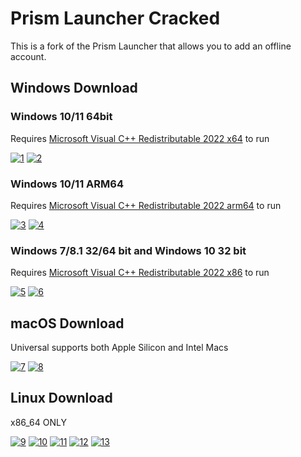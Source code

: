 # Prism Launcher Cracked

This is a fork of the Prism Launcher that allows you to add an offline account.

## Windows Download

### Windows 10/11 64bit

Requires [Microsoft Visual C++ Redistributable 2022 x64](https://aka.ms/vs/17/release/vc_redist.x64.exe) to run

[![1]](https://github.com/TheCatRiX/PrismLauncher/releases/download/7.2/PrismLauncher-Windows-MSVC-Setup-7.2.exe)
[![2]](https://github.com/TheCatRiX/PrismLauncher/releases/download/7.2/PrismLauncher-Windows-MSVC-Portable-7.2.zip)

### Windows 10/11 ARM64

Requires [Microsoft Visual C++ Redistributable 2022 arm64](https://aka.ms/vs/17/release/vc_redist.arm64.exe) to run

[![3]](https://github.com/TheCatRiX/PrismLauncher/releases/download/7.2/PrismLauncher-Windows-MSVC-arm64-Setup-7.2.exe)
[![4]](https://github.com/TheCatRiX/PrismLauncher/releases/download/7.2/PrismLauncher-Windows-MSVC-arm64-Portable-7.2.zip)

### Windows 7/8.1 32/64 bit and Windows 10 32 bit

Requires [Microsoft Visual C++ Redistributable 2022 x86](https://aka.ms/vs/17/release/vc_redist.x86.exe) to run

[![5]](https://github.com/TheCatRiX/PrismLauncher/releases/download/7.2/PrismLauncher-Windows-MSVC-Legacy-Setup-7.2.exe)
[![6]](https://github.com/TheCatRiX/PrismLauncher/releases/download/7.2/PrismLauncher-Windows-MSVC-Legacy-Portable-7.2.zip)

## macOS Download

Universal supports both Apple Silicon and Intel Macs

[![7]](https://github.com/TheCatRiX/PrismLauncher/releases/download/7.2/PrismLauncher-macOS-7.2.tar.gz)
[![8]](https://github.com/TheCatRiX/PrismLauncher/releases/download/7.2/PrismLauncher-macOS-Legacy-7.2.tar.gz)

## Linux Download

x86_64 ONLY

[![9]](https://github.com/PrismLauncher/PrismLauncher/releases/download/7.2/PrismLauncher-Linux-7.2-x86_64.AppImage)
[![10]](https://github.com/PrismLauncher/PrismLauncher/releases/download/7.2/PrismLauncher-Linux-7.2.tar.gz)
[![11]](https://github.com/PrismLauncher/PrismLauncher/releases/download/7.2/PrismLauncher-Linux-portable-7.2.tar.gz)
[![12]](https://github.com/PrismLauncher/PrismLauncher/releases/download/7.2/PrismLauncher-Linux-Qt6-7.2.tar.gz)
[![13]](https://github.com/PrismLauncher/PrismLauncher/releases/download/7.2/PrismLauncher-Linux-Qt6-portable-7.2.tar.gz)

[1]: https://img.shields.io/badge/Installer%20(.exe)-EF2D5E?style=for-the-badge&logoColor=white&logo=DocuSign
[2]: https://img.shields.io/badge/Portable%20(.zip)-EF2D5E?style=for-the-badge&logoColor=white&logo=DocuSign
[3]: https://img.shields.io/badge/Installer%20(ARM64)%20(.exe)-EF2D5E?style=for-the-badge&logoColor=white&logo=DocuSign
[4]: https://img.shields.io/badge/Portable%20(ARM64)%20(.zip)-EF2D5E?style=for-the-badge&logoColor=white&logo=DocuSign
[5]: https://img.shields.io/badge/Installer%20(Legacy)%20(.exe)-EF2D5E?style=for-the-badge&logoColor=white&logo=DocuSign
[6]: https://img.shields.io/badge/Portable%20(Legacy)%20(.zip)-EF2D5E?style=for-the-badge&logoColor=white&logo=DocuSign
[7]: https://img.shields.io/badge/Download%20(Universal)-EF2D5E?style=for-the-badge&logoColor=white&logo=DocuSign
[8]: https://img.shields.io/badge/Download%20Legacy%20(Catalina%20or%20older)-EF2D5E?style=for-the-badge&logoColor=white&logo=DocuSign
[9]: https://img.shields.io/badge/Download%20(AppImage)-EF2D5E?style=for-the-badge&logoColor=white&logo=DocuSign
[10]: https://img.shields.io/badge/Download%20(tar.gz)-EF2D5E?style=for-the-badge&logoColor=white&logo=DocuSign
[11]: https://img.shields.io/badge/Download%20Portable%20(tar.gz)-EF2D5E?style=for-the-badge&logoColor=white&logo=DocuSign
[12]: https://img.shields.io/badge/Download%20(Qt%206,%20tar.gz)-EF2D5E?style=for-the-badge&logoColor=white&logo=DocuSign
[13]: https://img.shields.io/badge/Download%20Portable%20(Qt%206,%20tar.gz)-EF2D5E?style=for-the-badge&logoColor=white&logo=DocuSign
